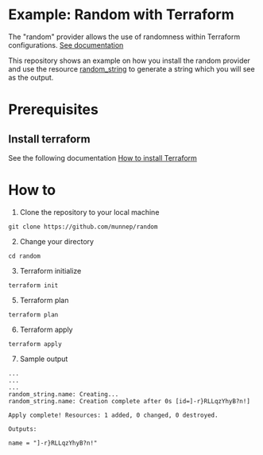 # Example: Random with Terraform

The "random" provider allows the use of randomness within Terraform configurations. [See documentation](https://registry.terraform.io/providers/hashicorp/random/latest/docs) 

This repository shows an example on how you install the random provider and use the resource [random_string](https://registry.terraform.io/providers/hashicorp/random/latest/docs/resources/string) to generate a string which you will see as the output. 

# Prerequisites

## Install terraform  
See the following documentation [How to install Terraform](https://learn.hashicorp.com/tutorials/terraform/install-cli)

# How to

1. Clone the repository to your local machine
```
git clone https://github.com/munnep/random
```
2. Change your directory
```
cd random
```
3. Terraform initialize
```
terraform init
```
5. Terraform plan
```
terraform plan
```
6. Terraform apply
```
terraform apply
```
7. Sample output
```
...
...
...
random_string.name: Creating...
random_string.name: Creation complete after 0s [id=]-r}RLLqzYhyB?n!]

Apply complete! Resources: 1 added, 0 changed, 0 destroyed.

Outputs:

name = "]-r}RLLqzYhyB?n!"
```